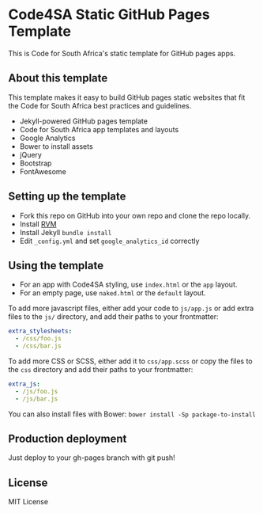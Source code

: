 Code4SA Static GitHub Pages Template
====================================

This is Code for South Africa's static template for GitHub pages apps.

About this template
-------------------

This template makes it easy to build GitHub pages static websites that fit the Code for South Africa best practices and guidelines.

* Jekyll-powered GitHub pages template
* Code for South Africa app templates and layouts
* Google Analytics
* Bower to install assets
* jQuery
* Bootstrap
* FontAwesome

Setting up the template
-----------------------

* Fork this repo on GitHub into your own repo and clone the repo locally.
* Install [RVM](http://rvm.io/)
* Install Jekyll ``bundle install``
* Edit ``_config.yml`` and set ``google_analytics_id`` correctly

Using the template
------------------

* For an app with Code4SA styling, use ``index.html`` or the ``app`` layout. 
* For an empty page, use ``naked.html`` or the ``default`` layout.

To add more javascript files, either add your code to ``js/app.js`` or add extra
files to the ``js/`` directory, and add their paths to your frontmatter:

```yaml
extra_stylesheets:
  - /css/foo.js
  - /css/bar.js
```

To add more CSS or SCSS, either add it to ``css/app.scss`` or copy the files
to the ``css`` directory and add their paths to your frontmatter:

```yaml
extra_js:
  - /js/foo.js
  - /js/bar.js
```

You can also install files with Bower: ``bower install -Sp package-to-install``

Production deployment
---------------------

Just deploy to your gh-pages branch with git push!

License
-------

MIT License
